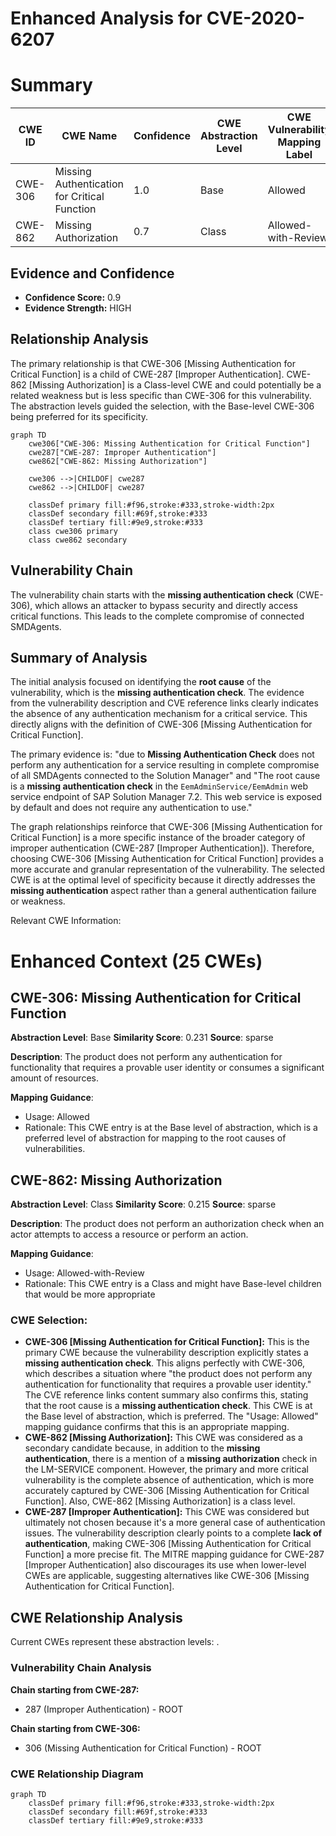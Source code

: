 # Enhanced Analysis for CVE-2020-6207

# Summary
| CWE ID | CWE Name | Confidence | CWE Abstraction Level | CWE Vulnerability Mapping Label | CWE-Vulnerability Mapping Notes |
|---|---|---|---|---|---|
| CWE-306 | Missing Authentication for Critical Function | 1.0 | Base | Allowed | Primary CWE |
| CWE-862 | Missing Authorization | 0.7 | Class | Allowed-with-Review | Secondary Candidate |

## Evidence and Confidence

*   **Confidence Score:** 0.9
*   **Evidence Strength:** HIGH

## Relationship Analysis
The primary relationship is that CWE-306 [Missing Authentication for Critical Function] is a child of CWE-287 [Improper Authentication]. CWE-862 [Missing Authorization] is a Class-level CWE and could potentially be a related weakness but is less specific than CWE-306 for this vulnerability. The abstraction levels guided the selection, with the Base-level CWE-306 being preferred for its specificity.

```mermaid
graph TD
    cwe306["CWE-306: Missing Authentication for Critical Function"]
    cwe287["CWE-287: Improper Authentication"]
    cwe862["CWE-862: Missing Authorization"]
    
    cwe306 -->|CHILDOF| cwe287
    cwe862 -->|CHILDOF| cwe287
    
    classDef primary fill:#f96,stroke:#333,stroke-width:2px
    classDef secondary fill:#69f,stroke:#333
    classDef tertiary fill:#9e9,stroke:#333
    class cwe306 primary
    class cwe862 secondary
```

## Vulnerability Chain
The vulnerability chain starts with the **missing authentication check** (CWE-306), which allows an attacker to bypass security and directly access critical functions. This leads to the complete compromise of connected SMDAgents.

## Summary of Analysis
The initial analysis focused on identifying the **root cause** of the vulnerability, which is the **missing authentication check**. The evidence from the vulnerability description and CVE reference links clearly indicates the absence of any authentication mechanism for a critical service. This directly aligns with the definition of CWE-306 [Missing Authentication for Critical Function].

The primary evidence is: "due to **Missing Authentication Check** does not perform any authentication for a service resulting in complete compromise of all SMDAgents connected to the Solution Manager" and "The root cause is a **missing authentication check** in the `EemAdminService/EemAdmin` web service endpoint of SAP Solution Manager 7.2. This web service is exposed by default and does not require any authentication to use."

The graph relationships reinforce that CWE-306 [Missing Authentication for Critical Function] is a more specific instance of the broader category of improper authentication (CWE-287 [Improper Authentication]). Therefore, choosing CWE-306 [Missing Authentication for Critical Function] provides a more accurate and granular representation of the vulnerability. The selected CWE is at the optimal level of specificity because it directly addresses the **missing authentication** aspect rather than a general authentication failure or weakness.

Relevant CWE Information:

# Enhanced Context (25 CWEs)

## CWE-306: Missing Authentication for Critical Function
**Abstraction Level**: Base
**Similarity Score**: 0.231
**Source**: sparse

**Description**:
The product does not perform any authentication for functionality that requires a provable user identity or consumes a significant amount of resources.

**Mapping Guidance**:
- Usage: Allowed
- Rationale: This CWE entry is at the Base level of abstraction, which is a preferred level of abstraction for mapping to the root causes of vulnerabilities.

## CWE-862: Missing Authorization
**Abstraction Level**: Class
**Similarity Score**: 0.215
**Source**: sparse

**Description**:
The product does not perform an authorization check when an actor attempts to access a resource or perform an action.

**Mapping Guidance**:
- Usage: Allowed-with-Review
- Rationale: This CWE entry is a Class and might have Base-level children that would be more appropriate

### CWE Selection:

*   **CWE-306 [Missing Authentication for Critical Function]:** This is the primary CWE because the vulnerability description explicitly states a **missing authentication check**. This aligns perfectly with CWE-306, which describes a situation where "the product does not perform any authentication for functionality that requires a provable user identity." The CVE reference links content summary also confirms this, stating that the root cause is a **missing authentication check**. This CWE is at the Base level of abstraction, which is preferred. The "Usage: Allowed" mapping guidance confirms that this is an appropriate mapping.
*   **CWE-862 [Missing Authorization]:** This CWE was considered as a secondary candidate because, in addition to the **missing authentication**, there is a mention of a **missing authorization** check in the LM-SERVICE component. However, the primary and more critical vulnerability is the complete absence of authentication, which is more accurately captured by CWE-306 [Missing Authentication for Critical Function]. Also, CWE-862 [Missing Authorization] is a class level.
*   **CWE-287 [Improper Authentication]:** This CWE was considered but ultimately not chosen because it's a more general case of authentication issues. The vulnerability description clearly points to a complete **lack of authentication**, making CWE-306 [Missing Authentication for Critical Function] a more precise fit. The MITRE mapping guidance for CWE-287 [Improper Authentication] also discourages its use when lower-level CWEs are applicable, suggesting alternatives like CWE-306 [Missing Authentication for Critical Function].


## CWE Relationship Analysis

Current CWEs represent these abstraction levels: .


### Vulnerability Chain Analysis

**Chain starting from CWE-287:**
- 287 (Improper Authentication) - ROOT


**Chain starting from CWE-306:**
- 306 (Missing Authentication for Critical Function) - ROOT



### CWE Relationship Diagram

```mermaid
graph TD
    classDef primary fill:#f96,stroke:#333,stroke-width:2px
    classDef secondary fill:#69f,stroke:#333
    classDef tertiary fill:#9e9,stroke:#333
```